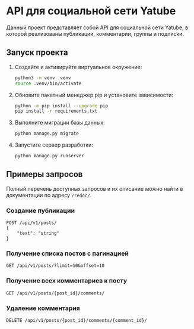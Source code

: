 # API для социальной сети Yatube

Данный проект представляет собой API для социальной сети Yatube, в которой реализованы публикации, комментарии, группы и подписки.

## Запуск проекта

1. Создайте и активируйте виртуальное окружение:

   ```bash
   python3 -m venv .venv
   source .venv/bin/activate
   ```

2. Обновите пакетный менеджер pip и установите зависимости:

   ```bash
   python -m pip install --upgrade pip
   pip install -r requirements.txt
   ```

3. Выполните миграции базы данных:

   ```bash
   python manage.py migrate
   ```

4. Запустите сервер разработки:

   ```bash
   python manage.py runserver
   ```

## Примеры запросов

Полный перечень доступных запросов и их описание можно найти в документации по адресу `/redoc/`.

### Создание публикации

```http
POST /api/v1/posts/
{
    "text": "string"
}
```

### Получение списка постов с пагинацией

```http
GET /api/v1/posts/?limit=10&offset=10
```

### Получение всех комментариев к посту

```http
GET /api/v1/posts/{post_id}/comments/
```

### Удаление комментария

```http
DELETE /api/v1/posts/{post_id}/comments/{comment_id}/
```

